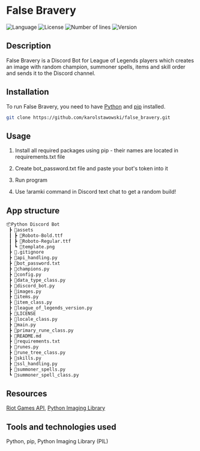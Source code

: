 # False Bravery

![Language](https://img.shields.io/badge/language-Python-3993fa)
![License](https://img.shields.io/github/license/karolstawowski/false_bravery?color=3993fa)
![Number of lines](https://img.shields.io/tokei/lines/github/karolstawowski/false_bravery?color=3993fa)
![Version](https://img.shields.io/badge/version-1.0.0.0-3993fa) <br>

## Description

False Bravery is a Discord Bot for League of Legends players which creates an image with random champion, summoner spells, items and skill order and sends it to the Discord channel.

## Installation

To run False Bravery, you need to have <a href="https://www.python.org/downloads/">Python</a> and <a href="https://pip.pypa.io/en/stable/cli/pip_install/">pip</a> installed.

```bash
git clone https://github.com/karolstawowski/false_bravery.git
```

## Usage

1. Install all required packages using pip - their names are located in requirements.txt file

2. Create bot_password.txt file and paste your bot's token into it

3. Run program

4. Use !aramki command in Discord text chat to get a random build!

## App structure

```bash
📦Python Discord Bot
 ┣ 📂assets
 ┃ ┣ 📜Roboto-Bold.ttf
 ┃ ┣ 📜Roboto-Regular.ttf
 ┃ ┗ 📜template.png
 ┣ 📜.gitignore
 ┣ 📜api_handling.py
 ┣ 📜bot_password.txt
 ┣ 📜champions.py
 ┣ 📜config.py
 ┣ 📜data_type_class.py
 ┣ 📜discord_bot.py
 ┣ 📜images.py
 ┣ 📜items.py
 ┣ 📜item_class.py
 ┣ 📜league_of_legends_version.py
 ┣ 📜LICENSE
 ┣ 📜locale_class.py
 ┣ 📜main.py
 ┣ 📜primary_rune_class.py
 ┣ 📜README.md
 ┣ 📜requirements.txt
 ┣ 📜runes.py
 ┣ 📜rune_tree_class.py
 ┣ 📜skills.py
 ┣ 📜ssl_handling.py
 ┣ 📜summoner_spells.py
 ┗ 📜summoner_spell_class.py
```

## Resources

<a href="https://developer.riotgames.com/docs/lol">Riot Games API</a>, <a href="https://pillow.readthedocs.io/en/stable/">Python Imaging Library</a>

## Tools and technologies used

Python, pip, Python Imaging Library (PIL)
